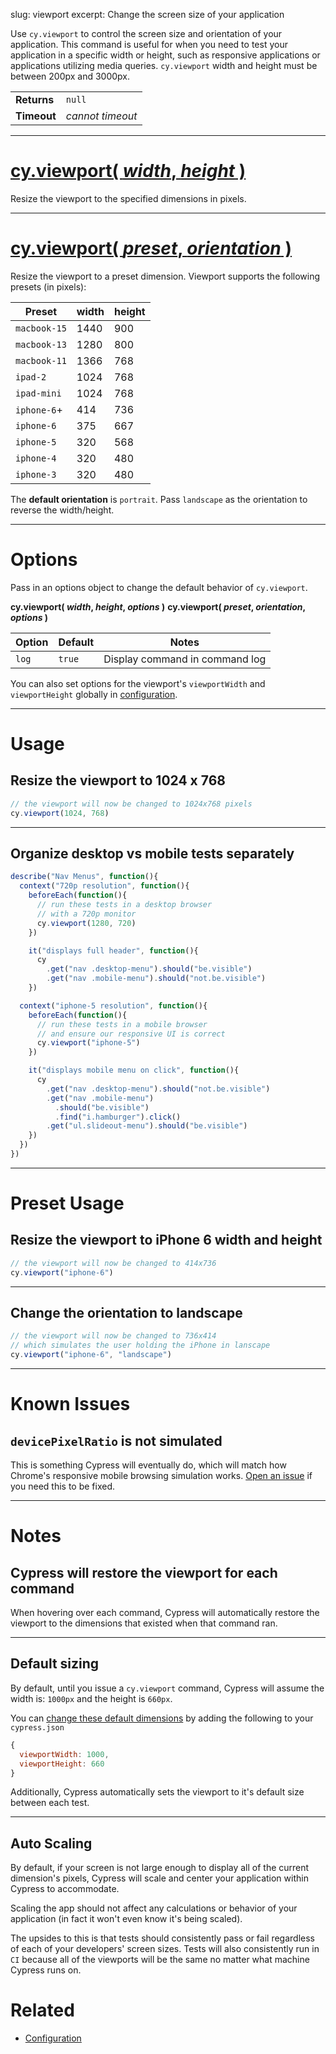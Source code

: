 slug: viewport
excerpt: Change the screen size of your application

Use `cy.viewport` to control the screen size and orientation of your application. This command is useful for when you need to test your application in a specific width or height, such as responsive applications or applications utilizing media queries. `cy.viewport` width and height must be between 200px and 3000px.

| | |
|--- | --- |
| **Returns** | `null` |
| **Timeout** | *cannot timeout* |

***

# [cy.viewport( *width*, *height* )](#section-usage)

Resize the viewport to the specified dimensions in pixels.

***

# [cy.viewport( *preset*, *orientation* )](#section-preset-usage)

Resize the viewport to a preset dimension. Viewport supports the following presets (in pixels):

| Preset | width | height |
| ----------- | ----- | ------ |
| `macbook-15`  | 1440  | 900    |
| `macbook-13`  | 1280  | 800    |
| `macbook-11`  | 1366  | 768    |
| `ipad-2`      | 1024  | 768    |
| `ipad-mini`   | 1024  | 768    |
| `iphone-6`+   | 414   | 736    |
| `iphone-6`    | 375   | 667    |
| `iphone-5`    | 320   | 568    |
| `iphone-4`    | 320   | 480    |
| `iphone-3`    | 320   | 480    |

The **default orientation** is `portrait`. Pass `landscape` as the orientation to reverse the width/height.

***

# Options

Pass in an options object to change the default behavior of `cy.viewport`.

**cy.viewport( *width*, *height*, *options* )**
**cy.viewport( *preset*, *orientation*, *options* )**

Option | Default | Notes
--- | --- | ---
`log` | `true` | Display command in command log

You can also set options for the viewport's `viewportWidth` and `viewportHeight` globally in [configuration](https://on.cypress.io/guides/configuration).

***

# Usage

## Resize the viewport to 1024 x 768

```javascript
// the viewport will now be changed to 1024x768 pixels
cy.viewport(1024, 768)
```

***

## Organize desktop vs mobile tests separately

```javascript
describe("Nav Menus", function(){
  context("720p resolution", function(){
    beforeEach(function(){
      // run these tests in a desktop browser
      // with a 720p monitor
      cy.viewport(1280, 720)
    })

    it("displays full header", function(){
      cy
        .get("nav .desktop-menu").should("be.visible")
        .get("nav .mobile-menu").should("not.be.visible")
    })

  context("iphone-5 resolution", function(){
    beforeEach(function(){
      // run these tests in a mobile browser
      // and ensure our responsive UI is correct
      cy.viewport("iphone-5")
    })

    it("displays mobile menu on click", function(){
      cy
        .get("nav .desktop-menu").should("not.be.visible")
        .get("nav .mobile-menu")
          .should("be.visible")
          .find("i.hamburger").click()
        .get("ul.slideout-menu").should("be.visible")
    })
  })
})
```

***

# Preset Usage

## Resize the viewport to iPhone 6 width and height

```javascript
// the viewport will now be changed to 414x736
cy.viewport("iphone-6")
```

***

## Change the orientation to landscape

```javascript
// the viewport will now be changed to 736x414
// which simulates the user holding the iPhone in lanscape
cy.viewport("iphone-6", "landscape")
```

***

# Known Issues

## `devicePixelRatio` is not simulated

This is something Cypress will eventually do, which will match how Chrome's responsive mobile browsing simulation works. [Open an issue](https://github.com/cypress-io/cypress/issues/new?body=**Description**%0A*Include%20a%20high%20level%20description%20of%20the%20error%20here%20including%20steps%20of%20how%20to%20recreate.%20Include%20any%20benefits%2C%20challenges%20or%20considerations.*%0A%0A**Code**%0A*Include%20the%20commands%20used*%0A%0A**Steps%20To%20Reproduce**%0A-%20%5B%20%5D%20Steps%0A-%20%5B%20%5D%20To%0A-%20%5B%20%5D%20Reproduce%2FFix%0A%0A**Additional%20Info**%0A*Include%20any%20images%2C%20notes%2C%20or%20whatever.*%0A) if you need this to be fixed.

***

# Notes

## Cypress will restore the viewport for each command

When hovering over each command, Cypress will automatically restore the viewport to the dimensions that existed when that command ran.

***

## Default sizing

By default, until you issue a `cy.viewport` command, Cypress will assume the width is: `1000px` and the height is `660px`.

You can [change these default dimensions](https://on.cypress.io/guides/configuration) by adding the following to your `cypress.json`

```javascript
{
  viewportWidth: 1000,
  viewportHeight: 660
}
```

Additionally, Cypress automatically sets the viewport to it's default size between each test.

***

## Auto Scaling

By default, if your screen is not large enough to display all of the current dimension's pixels, Cypress will scale and center your application within Cypress to accommodate.

Scaling the app should not affect any calculations or behavior of your application (in fact it won't even know it's being scaled).

The upsides to this is that tests should consistently pass or fail regardless of each of your developers' screen sizes. Tests will also consistently run in `CI` because all of the viewports will be the same no matter what machine Cypress runs on.

# Related

- [Configuration](https://on.cypress.io/guides/configuration)